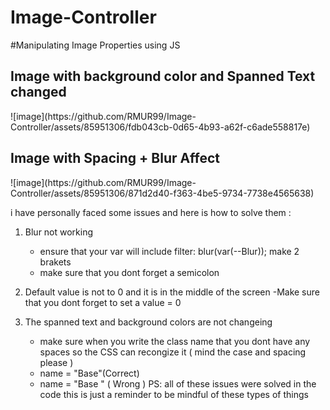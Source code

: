 # Image-Controller

#Manipulating Image Properties using JS 

<h2>Image with background color and Spanned Text changed </h2>
![image](https://github.com/RMUR99/Image-Controller/assets/85951306/fdb043cb-0d65-4b93-a62f-c6ade558817e)


<h2>Image with Spacing + Blur Affect </h2>
![image](https://github.com/RMUR99/Image-Controller/assets/85951306/871d2d40-f363-4be5-9734-7738e4565638)

i have personally faced some issues and here is how to solve them :
1) Blur not working
   - ensure that your var will include filter: blur(var(--Blur)); make 2 brakets
   - make sure that you dont forget a semicolon
2) Default value is not to 0 and it is in the middle of the screen
    -Make sure that you dont forget to set a value = 0
   
4) The spanned text and background colors are not changeing
    - make sure when you write the class name that you dont have any spaces so the CSS can recongize it ( mind the case and spacing please )
    - name = "Base"(Correct)
    - name = "Base " ( Wrong )
PS: all of these issues were solved in the code this is just a reminder to be mindful of these types of things 
 
